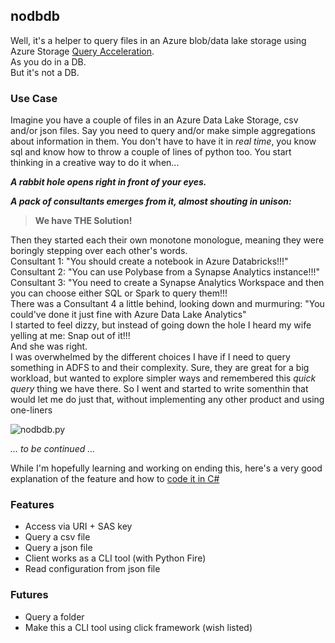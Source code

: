 ## nodbdb

Well, it's a helper to query files in an Azure blob/data lake storage using Azure Storage [Query Acceleration](https://docs.microsoft.com/en-us/azure/storage/blobs/data-lake-storage-query-acceleration).<br>
As you do in a DB.<br>
But it's not a DB.  

### Use Case
Imagine you have a couple of files in an Azure Data Lake Storage, csv and/or json files. Say you need to query and/or make simple aggregations about information in them. You don't have to have it in *real time*, you know sql and know how to throw a couple of lines of python too. You start thinking in a creative way to do it when...

***A rabbit hole opens right in front of your eyes.***

***A pack of consultants emerges from it, almost shouting in unison:*** 
>**We have THE Solution!**

Then they started each their own monotone monologue, meaning they were boringly stepping over each other's words.<br>
Consultant 1: "You should create a notebook in Azure Databricks!!!"<br>
Consultant 2: "You can use Polybase from a Synapse Analytics instance!!!"<br>
Consultant 3: "You need to create a Synapse Analytics Workspace and then you can choose either SQL or Spark to query them!!!<br>
There was a Consultant 4 a little behind, looking down and murmuring: "You could've done it just fine with Azure Data Lake Analytics"<br>
I started to feel dizzy, but instead of going down the hole I heard my wife yelling at me: Snap out of it!!!<br>
And she was right.<br>
I was overwhelmed by the different choices I have if I need to query something in ADFS to and their complexity. Sure, they are great for a big workload, but wanted to explore simpler ways and remembered this *quick query* thing we have there. So I went and started to write somenthin that would let me do just that, without implementing any other product and using one-liners<br>

![nodbdb.py](Screenshot.png)

_... to be continued ..._

While I'm hopefully learning and working on ending this, here's a very good explanation of the feature and how to [code it in C#](https://dev.to/shibayan/query-acceleration-for-adls-alternative-to-the-lightweight-synapse-analytics-5027)

### Features
- Access via URI + SAS key
- Query a csv file
- Query a json file
- Client works as a CLI tool (with Python Fire)
- Read configuration from json file
### Futures
- Query a folder
- Make this a CLI tool using click framework (wish listed)
